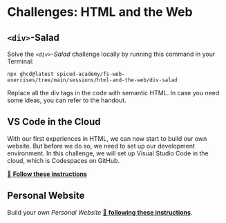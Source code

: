 # Challenges: HTML and the Web

## `<div>`-Salad

Solve the _`<div>`-Salad_ challenge locally by running this command in your Terminal:

```
npx ghcd@latest spiced-academy/fs-web-exercises/tree/main/sessions/html-and-the-web/div-salad
```

Replace all the div tags in the code with semantic HTML. In case you need some ideas, you can refer
to the handout.

## VS Code in the Cloud

With our first experiences in HTML, we can now start to build our own website. But before we do so, we need to set up our development environment. In this challenge, we will set up Visual Studio Code in the cloud, which is Codespaces on GitHub.

[🔗 **Follow these instructions**](https://github.com/spiced-academy/fs-web-exercises/tree/main/sessions/html-and-the-web-new/github-codespaces)

## Personal Website

Build your own _Personal Website_
[🔗 **following these instructions**](https://github.com/spiced-academy/fs-web-exercises/tree/main/sessions/html-and-the-web-new/personal-website).
